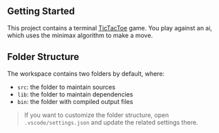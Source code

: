 ## Getting Started

This project contains a terminal [TicTacToe] game. You play against an 
ai, which uses the minimax algorithm to make a move.

## Folder Structure

The workspace contains two folders by default, where:

- `src`: the folder to maintain sources
- `lib`: the folder to maintain dependencies
- `bin`: the folder with compiled output files 


> If you want to customize the folder structure, open `.vscode/settings.json` and update the related settings there.

[TicTacToe]:https://de.wikipedia.org/wiki/Tic-Tac-Toe